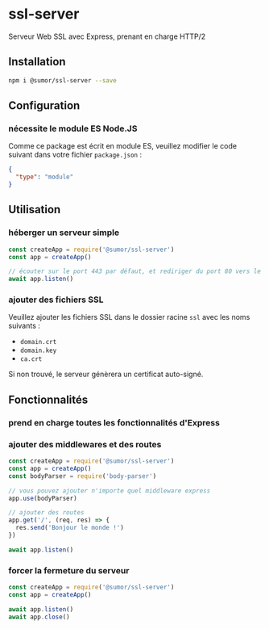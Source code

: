 # ssl-server

Serveur Web SSL avec Express, prenant en charge HTTP/2

## Installation

```bash
npm i @sumor/ssl-server --save
```

## Configuration

### nécessite le module ES Node.JS

Comme ce package est écrit en module ES, veuillez modifier le code suivant dans votre fichier `package.json` :

```json
{
  "type": "module"
}
```

## Utilisation

### héberger un serveur simple

```javascript
const createApp = require('@sumor/ssl-server')
const app = createApp()

// écouter sur le port 443 par défaut, et rediriger du port 80 vers le port https 443
await app.listen()
```

### ajouter des fichiers SSL

Veuillez ajouter les fichiers SSL dans le dossier racine `ssl` avec les noms suivants :

- `domain.crt`
- `domain.key`
- `ca.crt`

Si non trouvé, le serveur génèrera un certificat auto-signé.

## Fonctionnalités

### prend en charge toutes les fonctionnalités d'Express

### ajouter des middlewares et des routes

```javascript
const createApp = require('@sumor/ssl-server')
const app = createApp()
const bodyParser = require('body-parser')

// vous pouvez ajouter n'importe quel middleware express
app.use(bodyParser)

// ajouter des routes
app.get('/', (req, res) => {
  res.send('Bonjour le monde !')
})

await app.listen()
```

### forcer la fermeture du serveur

```javascript
const createApp = require('@sumor/ssl-server')
const app = createApp()

await app.listen()
await app.close()
```
